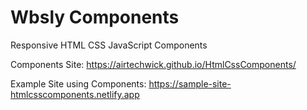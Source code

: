 # Wbsly Components

Responsive HTML CSS JavaScript Components

Components Site: https://airtechwick.github.io/HtmlCssComponents/

Example Site using Components: https://sample-site-htmlcsscomponents.netlify.app
